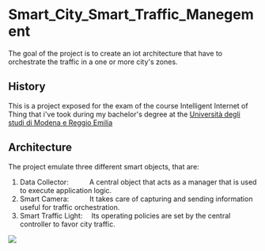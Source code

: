 # Smart_City_Smart_Traffic_Manegement
The goal of the project is to create an iot architecture that have to orchestrate the traffic in a one or more city's zones.

## History
This is a project exposed for the exam of the course Intelligent Internet of Thing that i've took during my bachelor's degree at the [Università degli studi di Modena e Reggio Emilia](https://www.unimore.it/)

## Architecture
The project emulate three different smart objects, that are:
1. Data Collector:&emsp;&emsp;&emsp;A central object that acts as a manager that is used to execute application logic.
2. Smart Camera:&emsp;&emsp;&emsp;It takes care of capturing and sending information useful for traffic orchestration.         
3. Smart Traffic Light:&emsp; Its operating policies are set by the central controller to favor city traffic.

<img src="/images/boo.svg">
